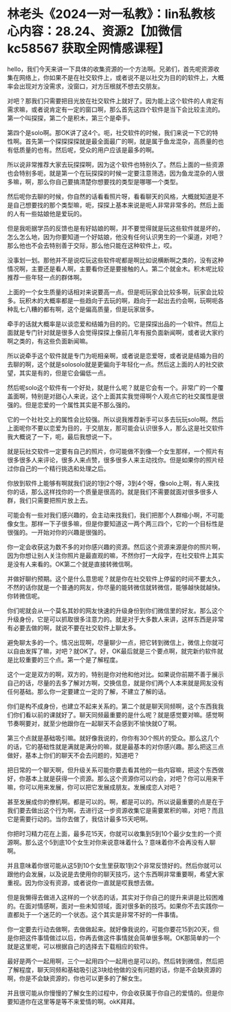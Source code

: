 # 林老头《2024一对一私教》：lin私教核心内容：28.24、资源2【加微信 kc58567 获取全网情感课程】

hello，我们今天来讲一下具体的收集资源的一个方法啊。兄弟们，首先呢资源收集在网络上，你如果不是在社交软件上，或者说不是以社交为目的的软件上，大概率会出现对方没需求，没窗口，对方压根就不想去交朋友。

对吧？那我们只需要把目光放在社交软件上就好了。因为能上这个软件的人肯定有需求嘛，或者说肯定有一定的窗口啊，那么首先这四个软件是当下会比较主流的。第一个叫探探，第二个是积木，第三个是牵手。

第四个是solo啊。那OK讲了这4个。呃，社交软件的时候，我们来说一下它的特性啊。首先第一个探探探探就是最全面最广的啊，就是属于鱼龙混杂，高质量的也有低质量的也有。然后呢，受众的用户应该是最多的啊。

所以说非常推荐大家去玩探探啊，因为这个软件也特别久了。然后上面的一些资源也会特别多呃，就是第一个在玩探探的时候一定要注意筛选，因为鱼龙混杂的人很多嘛，啊，那么你自己要搞清楚你想要找的类型是哪哪一个类型。

然后呢你去聊的时候，你自然的话看看照片呀，看看聊天的风格，大概就知道是不是自己想要找的那个类型嘛，呃，探探上基本来说是呃人非常非常多的。然后上面的人有一些姑娘他是爱玩的。

但是我呃据学员的反馈也是有好姑娘的啊，并不要觉得就是玩这些软件就是坏的，怎么怎么地，因为你要知道一个好姑娘，他没有任何认识男生的一个渠道，对吧？那么他也不会去特别善于交际，那么他只能在这种软件上，哎。

没事划一划。那他并不是说哎玩这些软件呢都是啊比如说横断啊之类的，没有这种情况啊，主要还是看人啊，主要看你还是要接触的人。第二个就金木。积木呢比较推荐一些年轻一点的群体啊。

上面的一个女生质量的话相对来说要高一点。但是呃玩家会比较多啊，玩家会比较多。玩积木的大概率都是一些趋向于去玩的啊，趋向于一起出去约会啊，玩啊呃各种乱七八糟的都有啊，这个是偏高质量，但是玩家居多。

牵手的话就大概率是以谈恋爱和结婚为目的的。它是探探出品的一个软件。然后上面就是专门针对就是很多人会觉得探探上像前几年有报负面新闻啊，或者说大家约啊之类的，有这些负面新闻嘛。

所以说牵手这个软件就是专门为呃相亲啊，或者说是恋爱呀，或者说是结婚为目的去聊的啊，这个就是solosolo就是更偏向于年轻化一点。然后这上面的人的社交欲望，其实是有的，但是它会偏低一点。

然后呢solo这个软件有一个好处，就是什么呢？就是它会有一个。非常广的一个覆盖面啊，特别是对甜心人来说，这个上面其实我觉得啊个人观点它的社交属性是很强的。但是恋爱的一个属性其实是不那么强的。

它的一个社社交上的属性会比较强。所以说我推荐新手可以多去玩玩solo啊。然后上面呢你不要以恋爱为目的，于交朋友，那可能会认识很多人，那么这是社交软件我大概说了一下，呃，最后我想说一下。

就是玩社交软件一定要有自己的照片，你可能做不到像一个女生那样，一个照片有很多很多人来评论，很多人来点赞，很多很多人来主动找你。但是如果你的照片经过你自己的一个精行挑选和处理之后。

你放到软件上能够有啊就我们说的1到2个呀，3到4个呀，像solo上啊，有人来找你的话，那么这样找你的一个质量是很高的。就是我们不需要就面对很多很多人群，我们只需要把照片放上去。

可能会有一些对我们感兴趣的，会主动来找我们，我们把那个人群缩小啊，不可能像女生。那样一下子很多嘛，但是你要知道这一两个两三四个，它的一个目标性是很强的。一开始对你的兴趣是很强的。

你一定会收获这为数不多的对你感兴趣的资源。然后这个资源来源是你的照片啊，因为你想让别人关注你照片是最直观的嘛，不然你打一大段字，在社交软件上其实是没有人来看的。OK第二个就是直接转微信啊。

并做好聊约预期。这个是什么意思呢？就是你在社交软件上停留的时间不要太久，不然的话你就是一个普通的网友，你尽量的能转微信就转微信，能够越快就越快。你转微信呢。

你们呢就会从一个莫名其妙的网友快速的升级身份到你们微信里的好友。那么这个升级身份，它是可以抓取很多注意力的。就是对于大多数人来讲，这样东西是非常有必要去做的啊，就说不要在社交软件上聊太多。

避免聊太多的一个。情况出现啊，尽量聊少一点，把它转到微信上，微信上你就可以自由发挥了嘛，对吧？就OK了。好，OK最后就是三个要点啊，就完新约软件就是比较重要的三个点。第一个是了解程度。

这个一定是双方的啊，双方的，特别是你对他和他对比。如果说你前期不善于展示自己的话，尽量的去多了解对方啊，交换信息，就是你们两个人本来就是网友没有任何基础。那么你一定要建立一定的了解，不建立了解的话。

你们是构不成身份，也建立不起来关系的。第二个就是聊天同频啊，这个东西我我们你们看以前的课就好了。聊天同频最重要的是什么呢？就是感觉要对嘛。感觉啊节奏啊要对，就至少他跟你在一起聊天不会感到不愉快就O了啊。

第三个点就是基础吸引嘛。就好像我说的，你你有30个照片的受众。那么这几个的话，它的基础性就是满就是满分的嘛，就是最基本的对你感兴趣。那么把这三点做好，基本上你们的聊天不会去问题的，知道吧？

把日常的一个聊天啊，但升级关系可能你要去看其他的一些内容嘛，把这个东西做好，你基本上就是获得一个资源。那么这个资源你可以约会，对吧？你可以用来干嘛，你可以用来发展，你可以把它发展成朋友。发展成恋人对吧？

甚至发展成你的僚机啊。都是可以的。啊，都是可以的。所以说最重要的点是在于我们要去做出这个行为啊，去进行这一步资源收集它是需要累积的嘛，对吧？而且它是需要行动的。当你去做了，我估计最多15天吧啊。

你把时习精力花在上面，最多花15天，你就可以收集到5到10个最少女生的一个资源啊。那么这个5到底10个女生对你来说意味着什么？意味着你不会再没有人聊啊。

并且意味着你很可能从这5到10个女生里获取1到2个非常反馈好的。然后你就可以跟他约会发展，以及说是去使用你的聊天技巧，这个东西啊非常重要啊，希望大家重视。因为你没有资源，或者说你一直就是哎我想去做。

但是我懒得去做进入这样的一个状态的话，其实对于你自己的提升来讲是比较困难的。在面对情感啊，面对一些未知领域，面对很多新的技巧。如果你不去实践你一直都处于一个迷茫的一个状态。这个其实是非常不好的一件事情。

你一定要去行动去做啊，去做做起来。就好像我说的，可能你要花15到20天，但是你把这件事情做过以后，你再去做这件事情就会简单很多啊。OK那简单的一个就是这里呢，可以根据自己的选择去下载相应的软件。

最好是两个一起用啊，三个一起用四个一起用也是可以的。然后转到微信，然后把了解程度，聊天同频和基础吸引这3块给他做的没有问题的话，你是不会缺资源的啊，你是不会缺资源的，你也可以更多的了解女生。

并且很可能从你慢慢的了解女生的过程中，你会收获属于你自己的爱情的。但是你要知道你在这里等是等不来爱情的啊。okK拜拜。


